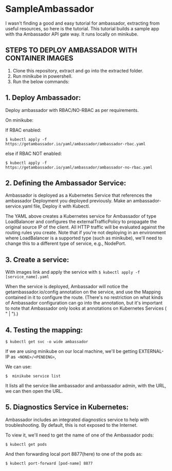 # SampleAmbassador
I wasn't finding a good and easy tutorial for ambassador, extracting from useful resources, so here is the tutorial.
This tutorial builds a sample app with tha Ambassador API gate way. It runs locally on minikube.


## STEPS TO DEPLOY AMBASSADOR WITH CONTAINER IMAGES

1. Clone this repository, extract and go into the extracted folder.
2. Run minikube in powershell.
3. Run the below commands:

## 1. Deploy Ambassador:
Deploy ambassador with RBAC/NO-RBAC as per requirements. 

On minikube: 

If RBAC enabled:

`$ kubectl apply -f https://getambassador.io/yaml/ambassador/ambassador-rbac.yaml `

else if RBAC NOT enabled:

`$ kubectl apply -f https://getambassador.io/yaml/ambassador/ambassador-no-rbac.yaml`
 
## 2. Defining the Ambassador Service:

Ambassador is deployed as a Kubernetes Service that references the ambassador Deployment you deployed previously.
Make an ambassador-service.yaml file, Deploy it with Kubectl.

The YAML above creates a Kubernetes service for Ambassador of type LoadBalancer and configures the externalTrafficPolicy to propagate the original source IP of the client. All HTTP traffic will be evaluated against the routing rules you create. Note that if you're not deploying in an environment where LoadBalancer is a supported type (such as minikube), we'll need to change this to a different type of service, e.g., NodePort.

## 3. Create a service:

With images link and apply the service with 
`$ kubectl apply -f [service_name].yaml`
 
When the service is deployed, Ambassador will notice the getambassador.io/config annotation on the service, and use the Mapping contained in it to configure the route. (There's no restriction on what kinds of Ambassador configuration can go into the annotation, but it's important to note that Ambassador only looks at annotations on Kubernetes Services ( " | ").)
 
## 4. Testing the mapping:

`$ kubectl get svc -o wide ambassador`

If we are using minikube on our local machine, we'll be getting EXTERNAL-IP as` <NONE>/<PENDING>`, 

We can use: 

 `$  minikube service list`
 
It lists all the service like ambassador and ambassador admin, with the URL, we can then open the URL.
 
## 5. Diagnostics Service in Kubernetes:

Ambassador includes an integrated diagnostics service to help with troubleshooting. By default, this is not exposed to the Internet. 

To view it, we'll need to get the name of one of the Ambassador pods:

`$ kubectl get pods`

And then forwarding local port 8877(here) to one of the pods as:

`$ kubectl port-forward [pod-name] 8877`

